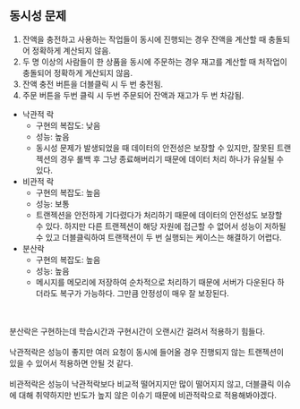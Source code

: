 ## 동시성 문제

1. 잔액을 충전하고 사용하는 작업들이 동시에 진행되는 경우 잔액을 계산할 때 충돌되어 정확하게 계산되지 않음.
2. 두 명 이상의 사람들이 한 상품을 동시에 주문하는 경우 재고를 계산할 때 처작업이 충돌되어 정확하게 게산되지 않음.
3. 잔액 충전 버튼을 더블클릭 시 두 번 충전됨.
4. 주문 버튼을 두번 클릭 시 두번 주문되어 잔액과 재고가 두 번 차감됨.

 - 낙관적 락
   - 구현의 복잡도: 낮음
   - 성능: 높음
   - 동시성 문제가 발생되었을 때 데이터의 안전성은 보장할 수 있지만, 잘못된 트랜젝션의 경우 롤백 후 그냥 종료해버리기 때문에 데이터 처리 하나가 유실될 수 있다. 
 - 비관적 락
   - 구현의 복잡도: 높음
   - 성능: 보통
   - 트랜젝션을 안전하게 기다렸다가 처리하기 때문에 데이터의 안전성도 보장할 수 있다. 하지만 다른 트랜젝션이 해당 자원에 접근할 수 없어서 성능이 저하될 수 있고 더블클릭하여 트랜잭션이 두 번 실행되는 케이스는 해결하기 어렵다. 
 - 분산락
   - 구현의 복잡도: 높음
   - 성능: 높음
   - 메시지를 메모리에 저장하여 순차적으로 처리하기 때문에 서버가 다운된다 하더라도 복구가 가능하다. 그만큼 안정성이 매우 잘 보장된다. 



<br/><br/>
분산락은 구현하는데 학습시간과 구현시간이 오랜시간 걸려서 적용하기 힘들다.
<br/><br/>
낙관적락은 성능이 좋지만 여러 요청이 동시에 들어올 경우 진행되지 않는 트랜젝션이 있을 수 있어서 적용하면 안될 것 같다.
<br/><br/>
비관적락은 성능이 낙관적락보다 비교적 떨어지지만 많이 떨어지지 않고, 더블클릭 이슈에 대해 취약하지만 빈도가 높지 않은 이슈기 때문에 비관적락으로 적용해봐야겠다.

 
